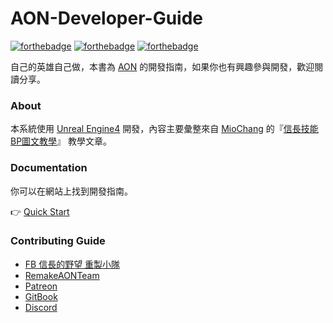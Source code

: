 # AON-Developer-Guide

[![forthebadge](https://forthebadge.com/images/badges/fuck-it-ship-it.svg)](https://remakeaonteam.github.io/AON-Developer-Guide/)
[![forthebadge](https://forthebadge.com/images/badges/built-with-love.svg)](https://github.com/GitbookIO/gitbook-cli)
[![forthebadge](https://forthebadge.com/images/badges/makes-people-smile.svg)](https://www.facebook.com/Remake.AON/)

自己的英雄自己做，本書為 [AON](https://github.com/RemakeAONTeam/AON) 的開發指南，如果你也有興趣參與開發，歡迎閱讀分享。  
### About

本系統使用 [Unreal Engine4](https://www.unrealengine.com) 開發，內容主要彙整來自 [MioChang](https://github.com/MioChang) 的『[信長技能BP圖文教學](https://hackmd.io/Z4AAeJrOQ2qHrEFuddUImw#%E6%96%B0%E5%A2%9E%E6%8A%80%E8%83%BD)』 教學文章。  

### Documentation

你可以在網站上找到開發指南。

👉 [Quick Start](https://remakeaonteam.github.io/AON-Developer-Guide/)

### Contributing Guide

- [FB 信長的野望 重製小隊](https://www.facebook.com/Remake.AON/)
- [RemakeAONTeam](https://github.com/RemakeAONTeam)
- [Patreon](https://www.patreon.com/nobu_game/posts)
- [GitBook](https://remakeaonteam.github.io/AON-Developer-Guide/)
- [Discord](https://discord.gg/cdbGPRR)
